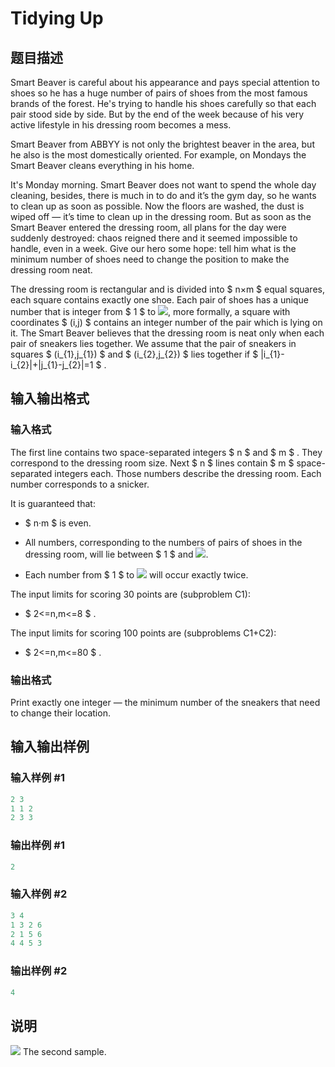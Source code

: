 # Tidying Up

## 题目描述

Smart Beaver is careful about his appearance and pays special attention to shoes so he has a huge number of pairs of shoes from the most famous brands of the forest. He's trying to handle his shoes carefully so that each pair stood side by side. But by the end of the week because of his very active lifestyle in his dressing room becomes a mess.

Smart Beaver from ABBYY is not only the brightest beaver in the area, but he also is the most domestically oriented. For example, on Mondays the Smart Beaver cleans everything in his home.

It's Monday morning. Smart Beaver does not want to spend the whole day cleaning, besides, there is much in to do and it’s the gym day, so he wants to clean up as soon as possible. Now the floors are washed, the dust is wiped off — it’s time to clean up in the dressing room. But as soon as the Smart Beaver entered the dressing room, all plans for the day were suddenly destroyed: chaos reigned there and it seemed impossible to handle, even in a week. Give our hero some hope: tell him what is the minimum number of shoes need to change the position to make the dressing room neat.

The dressing room is rectangular and is divided into $ n×m $ equal squares, each square contains exactly one shoe. Each pair of shoes has a unique number that is integer from $ 1 $ to ![](https://cdn.luogu.com.cn/upload/vjudge_pic/CF316C2/62bb55bec1337f59eb380936fd7dc7362196cf87.png), more formally, a square with coordinates $ (i,j) $ contains an integer number of the pair which is lying on it. The Smart Beaver believes that the dressing room is neat only when each pair of sneakers lies together. We assume that the pair of sneakers in squares $ (i_{1},j_{1}) $ and $ (i_{2},j_{2}) $ lies together if $ |i_{1}-i_{2}|+|j_{1}-j_{2}|=1 $ .

## 输入输出格式

### 输入格式

The first line contains two space-separated integers $ n $ and $ m $ . They correspond to the dressing room size. Next $ n $ lines contain $ m $ space-separated integers each. Those numbers describe the dressing room. Each number corresponds to a snicker.

It is guaranteed that:

- $ n·m $ is even.

- All numbers, corresponding to the numbers of pairs of shoes in the dressing room, will lie between $ 1 $ and ![](https://cdn.luogu.com.cn/upload/vjudge_pic/CF316C2/62bb55bec1337f59eb380936fd7dc7362196cf87.png).

- Each number from $ 1 $ to ![](https://cdn.luogu.com.cn/upload/vjudge_pic/CF316C2/62bb55bec1337f59eb380936fd7dc7362196cf87.png) will occur exactly twice.

The input limits for scoring 30 points are (subproblem C1):

- $ 2<=n,m<=8 $ .

The input limits for scoring 100 points are (subproblems C1+C2):

- $ 2<=n,m<=80 $ .

### 输出格式

Print exactly one integer — the minimum number of the sneakers that need to change their location.

## 输入输出样例

### 输入样例 #1

```cpp
2 3
1 1 2
2 3 3

```
### 输出样例 #1

```cpp
2

```
### 输入样例 #2

```cpp
3 4
1 3 2 6
2 1 5 6
4 4 5 3

```
### 输出样例 #2

```cpp
4

```
## 说明

 ![](https://cdn.luogu.com.cn/upload/vjudge_pic/CF316C2/2823182c4be943059776014a228f872fe4a1c1ae.png) The second sample.

